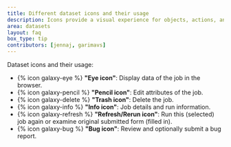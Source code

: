 ```yaml
---
title: Different dataset icons and their usage
description: Icons provide a visual experience for objects, actions, and ideas
area: datasets
layout: faq
box_type: tip
contributors: [jennaj, garimavs]
---
```


Dataset icons and their usage: 

- {% icon galaxy-eye %} **"Eye icon"**: Display data of the job in the browser.
- {% icon galaxy-pencil %} **"Pencil icon"**: Edit attributes of the job.
- {% icon galaxy-delete %} **"Trash icon"**: Delete the job.
- {% icon galaxy-info %} **"Info icon"**: Job details and run information.
- {% icon galaxy-refresh %} **"Refresh/Rerun icon"**: Run this (selected) job again or examine original submitted form (filled in).
- {% icon galaxy-bug %} **"Bug icon"**: Review and optionally submit a bug report.
